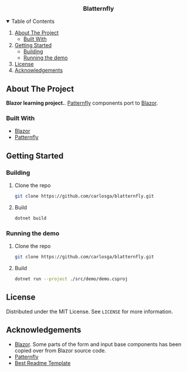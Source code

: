 <!-- PROJECT LOGO -->
<br />
<p align="center">
  <h3 align="center">Blatternfly</h3>
</p>

<!-- TABLE OF CONTENTS -->
<details open="open">
  <summary>Table of Contents</summary>
  <ol>
    <li>
      <a href="#about-the-project">About The Project</a>
      <ul>
        <li><a href="#built-with">Built With</a></li>
      </ul>
    </li>
    <li>
      <a href="#getting-started">Getting Started</a>
      <ul>
        <li><a href="#building">Building</a></li>
        <li><a href="#running-the-demo">Running the demo</a></li>
      </ul>
    </li>
    <li><a href="#license">License</a></li>
    <li><a href="#acknowledgements">Acknowledgements</a></li>
  </ol>
</details>

<!-- ABOUT THE PROJECT -->
## About The Project

**Blazor learning project.**. <a href="https://www.patternfly.org/v4/">Patternfly</a> components port to <a href="https://dotnet.microsoft.com/apps/aspnet/web-apps/blazor">Blazor</a>.

### Built With

* [Blazor](https://dotnet.microsoft.com/apps/aspnet/web-apps/blazor)
* [Patternfly](https://www.patternfly.org/v4/)

<!-- GETTING STARTED -->
## Getting Started

### Building

1. Clone the repo
   ```sh
   git clone https://github.com/carlosga/blatternfly.git
   ```
2. Build
   ```sh
   dotnet build
   ```

### Running the demo

1. Clone the repo
   ```sh
   git clone https://github.com/carlosga/blatternfly.git
   ```
2. Build
   ```sh
   dotnet run --project ./src/demo/demo.csproj
   ```

<!-- LICENSE -->
## License

Distributed under the MIT License. See `LICENSE` for more information.

<!-- ACKNOWLEDGEMENTS -->
## Acknowledgements
* [Blazor](https://dotnet.microsoft.com/apps/aspnet/web-apps/blazor). Some parts of the form and input base components has been copied over from Blazor source code.
* [Patternfly](https://www.patternfly.org/v4/)
* [Best Readme Template](https://github.com/carlosga/blatternfly)

